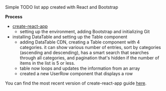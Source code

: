 Simple TODO list app created with React and Bootstrap

**Process**

- [create-react-app](https://github.com/facebookincubator/create-react-app)<br>
  - setting up the environment, adding Bootstrap and initializing Git<br>
- installing DataTable and setting up the Table component<br>
  - adding DataTable CDN, creating a Table component with 4 categories. it can show various number of entries, sort by categories (ascending and descending), has a smart search that searches through all categories, and pagination that's hidden if the number of items in the list is 5 or less.<br>
  - table now loops and updates the information from an array
  - created a new UserRow component that displays a row

You can find the most recent version of create-react-app guide [here](https://github.com/facebookincubator/create-react-app/blob/master/packages/react-scripts/template/README.md).